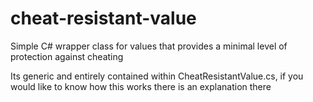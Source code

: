 # cheat-resistant-value
Simple C# wrapper class for values that provides a minimal level of protection against cheating

Its generic and entirely contained within CheatResistantValue.cs, if you would like to know how this works there is an explanation there
